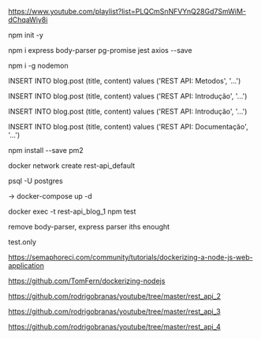 https://www.youtube.com/playlist?list=PLQCmSnNFVYnQ28Gd7SmWiM-dChqaWiy8i

npm init -y

npm i express body-parser pg-promise jest axios --save

npm i -g nodemon

INSERT INTO blog.post (title, content) values ('REST API: Metodos', '...')

INSERT INTO blog.post (title, content) values ('REST API: Introdução', '...')

INSERT INTO blog.post (title, content) values ('REST API: Introdução', '...')

INSERT INTO blog.post (title, content) values ('REST API: Documentação', '...')

npm install --save pm2

docker network create rest-api_default

psql -U postgres

-> docker-compose up -d

docker exec -t rest-api_blog_1 npm test

remove body-parser, express parser iths enought

test.only

https://semaphoreci.com/community/tutorials/dockerizing-a-node-js-web-application

https://github.com/TomFern/dockerizing-nodejs

https://github.com/rodrigobranas/youtube/tree/master/rest_api_2

https://github.com/rodrigobranas/youtube/tree/master/rest_api_3

https://github.com/rodrigobranas/youtube/tree/master/rest_api_4

